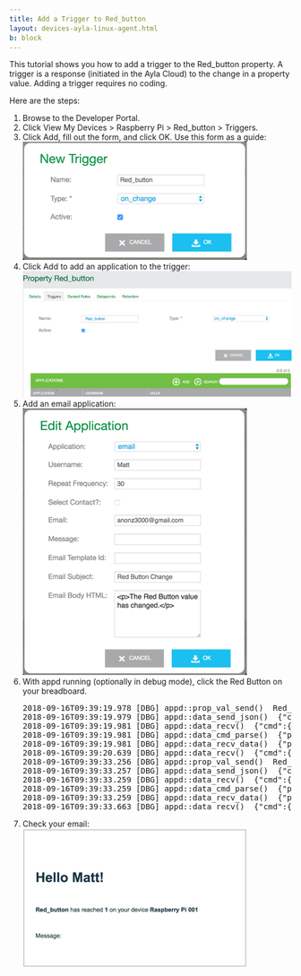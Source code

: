 ```yaml
---
title: Add a Trigger to Red_button
layout: devices-ayla-linux-agent.html
b: block
---
```


This tutorial shows you how to add a trigger to the Red_button property. A trigger is a response (initiated in the Ayla Cloud) to the change in a property value. Adding a trigger requires no coding.

Here are the steps:

<ol>
<li>Browse to the Developer Portal.</li>
<li>Click View My Devices &gt; Raspberry Pi &gt; Red_button &gt; Triggers.</li>
<li>Click Add, fill out the form, and click OK. Use this form as a guide:
<div class="row hspace">
<div class="col-lg-4 col-md-6 col-sm-12">
<img class="img-fluid" src="new-trigger.jpg">
</div>
</div>
</li>
<li>Click Add to add an application to the trigger:
<div class="row hspace">
<div class="col-lg-8 col-md-10 col-sm-12">
<img class="img-fluid" src="add-application.jpg">
</div>
</div>
</li>
<li>Add an email application:
<div class="row hspace">
<div class="col-lg-4 col-md-6 col-sm-12">
<img class="img-fluid" src="trigger-email-form.jpg">
</div>
</div>
</li>
<li>With appd running (optionally in debug mode), click the Red Button on your breadboard. 
<pre>
2018-09-16T09:39:19.978 [DBG] appd::prop_val_send()  Red_button
2018-09-16T09:39:19.979 [DBG] appd::data_send_json()  {"cmd":{"proto":"data","id":8,"op":"prop_send","opts":{"confirm":true},"args":[{"property":{"name":"Red_button","base_type":"boolean","value":1,"metadata":{"buttonSize":"small","buttonDistributer":"Elego"},"dev_time_ms":1537090759979}}]}}
2018-09-16T09:39:19.981 [DBG] appd::data_recv()  {"cmd":{"proto":"data","id":8,"op":"ack"}}
2018-09-16T09:39:19.981 [DBG] appd::data_cmd_parse()  {"proto":"data","id":8,"op":"ack"}, protocol data
2018-09-16T09:39:19.981 [DBG] appd::data_recv_data()  {"proto":"data","id":8,"op":"ack"}, recv_request_id 8
2018-09-16T09:39:20.639 [DBG] appd::data_recv()  {"cmd":{"proto":"data","id":8,"op":"confirm_true"}}
2018-09-16T09:39:33.256 [DBG] appd::prop_val_send()  Red_button
2018-09-16T09:39:33.257 [DBG] appd::data_send_json()  {"cmd":{"proto":"data","id":9,"op":"prop_send","opts":{"confirm":true},"args":[{"property":{"name":"Red_button","base_type":"boolean","value":0,"metadata":{"buttonSize":"small","buttonDistributer":"Elego"},"dev_time_ms":1537090773256}}]}}
2018-09-16T09:39:33.259 [DBG] appd::data_recv()  {"cmd":{"proto":"data","id":9,"op":"ack"}}
2018-09-16T09:39:33.259 [DBG] appd::data_cmd_parse()  {"proto":"data","id":9,"op":"ack"}, protocol data
2018-09-16T09:39:33.259 [DBG] appd::data_recv_data()  {"proto":"data","id":9,"op":"ack"}, recv_request_id 9
2018-09-16T09:39:33.663 [DBG] appd::data_recv()  {"cmd":{"proto":"data","id":9,"op":"confirm_true"}}
</pre>
</li>
<li>Check your email:
<div class="row hspace">
<div class="col-lg-4 col-md-6 col-sm-12">
<img class="img-fluid" src="trigger-email.jpg">
</div>
</div>
</li>
</ol>
